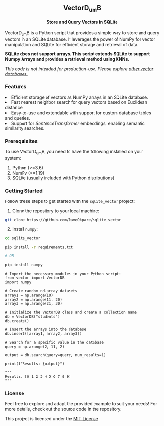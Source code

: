 <div style="text-align: center;">
  <h2>VectorD<sub>um</sub>B</h2>
  <h4>Store and Query Vectors in SQLite</h4>
</div>

<p>
VectorD<sub>um</sub>B is a Python script that provides a simple way to store and query vectors in an SQLite database. It leverages the power of NumPy for vector manipulation and SQLite for efficient storage and retrieval of data.
</p>

<b>SQLite does not support arrays. This script extends SQLite to support Numpy Arrays and provides a retrieval method using KNNs.</b>

<em>This code is not intended for production-use. Please explore <a href="https://www.google.com/search?q=list+of+vector+databases">other vector databases.</a></em>

<h3>Features</h3>

<li>Efficient storage of vectors as NumPy arrays in an SQLite database.</li>
<li>Fast nearest neighbor search for query vectors based on Euclidean distance.</li>
<li>Easy-to-use and extendable with support for custom database tables and queries.</li>
<li>Support for <em>SentenceTransformer</em> embeddings, enabling semantic similarity searches.</li>

<h3>Prerequisites</h3>

To use VectorD<sub>um</sub>B, you need to have the following installed on your system:

1. Python (>=3.6)
2. NumPy (>=1.19)
3. SQLite (usually included with Python distributions)

<h3>Getting Started</h3>

Follow these steps to get started with the `sqlite_vector` project:

1. Clone the repository to your local machine:

```sh
git clone https://github.com/DaveOkpare/sqlite_vector
```

2. Install `numpy`:


```sh
cd sqlite_vector

pip install -r requirements.txt

# OR

pip install numpy
```


```python3
# Import the necessary modules in your Python script:
from vector import VectorDB
import numpy

# Create random nd.array datasets
array1 = np.arange(10)
array2 = np.arange(11, 20)
array3 = np.arange(21, 30)

# Initialize the VectorDB class and create a collection name
db = VectorDB("students")
db.create()

# Insert the arrays into the database
db.insert([array1, array2, array3])

# Search for a specific value in the database
query = np.arange(2, 11, 2) 

output = db.search(query=query, num_results=1)

print(f"Results: {output}")

"""
Results: [0 1 2 3 4 5 6 7 8 9]
"""

```

<h3>License</h3>

Feel free to explore and adapt the provided example to suit your needs! For more details, check out the source code in the repository.

This project is licensed under the [MIT License](LICENSE)
